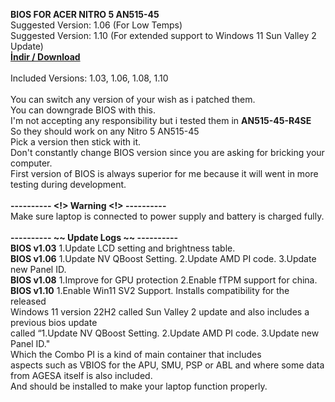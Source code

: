 <bold><b>BIOS FOR ACER NITRO 5 AN515-45</b></bold>
<br>Suggested Version: 1.06 (For Low Temps)
<br>Suggested Version: 1.10 (For extended support to Windows 11 Sun Valley 2 Update)
<br><a href="https://github.com/ny4rlk0/BIOS-ACER-NITRO-5-AN515-45/releases/download/BIOS_1.03_1.06_1.08_1.10/All_BIOS_ACER_NITRO_5_AN515-45-R0SE_10.12.2022_13.44.zip"><b>İndir / Download</b></a>
<br>
<br>Included Versions: 1.03, 1.06, 1.08, 1.10
<br>
<br>You can switch any version of your wish as i patched them.
<br>You can downgrade BIOS with this.
<br>I'm not accepting any responsibility but i tested them in <b>AN515-45-R4SE</b>
<br>So they should work on any Nitro 5 AN515-45
<br>Pick a version then stick with it.
<br>Don't constantly change BIOS version since you are asking for bricking your computer.
<br>First version of BIOS is always superior for me because it will went in more testing during development.
<br>
<b><br> ---------- <!> Warning <!> ----------</b>
<br>Make sure laptop is connected to power supply and battery is charged fully.
<br>
<b><br> ---------- ~~ Update Logs ~~ ----------</b>
<br><b>BIOS v1.03</b> 1.Update LCD setting and brightness table.
<br><b>BIOS v1.06</b> 1.Update NV QBoost Setting. 2.Update AMD PI code. 3.Update new Panel ID.
<br><b>BIOS v1.08</b> 1.Improve for GPU protection 2.Enable fTPM support for china.
<br><b>BIOS v1.10</b> 1.Enable Win11 SV2 Support. Installs compatibility for the released
<br>Windows 11 version 22H2 called Sun Valley 2 update and also includes a previous bios update 
<br>called “1.Update NV QBoost Setting. 2.Update AMD PI code. 3.Update new Panel ID."
<br>Which the Combo PI is a kind of main container that includes 
<br>aspects such as VBIOS for the APU, SMU, PSP or ABL and where some data from AGESA itself is also included.
<br>And should be installed to make your laptop function properly.
